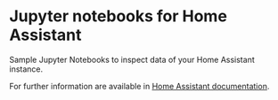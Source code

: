 # Jupyter notebooks for Home Assistant

Sample Jupyter Notebooks to inspect data of your Home Assistant instance.

For further information are available in [Home Assistant documentation](https://home-assistant.io//cookbook/#jupyter-notebooks).
